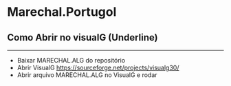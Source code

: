 # Marechal.Portugol

## Como Abrir no visualG (Underline)
-------------
- Baixar MARECHAL.ALG do repositório
- Abrir VisualG https://sourceforge.net/projects/visualg30/
- Abrir arquivo MARECHAL.ALG no VisualG e rodar
